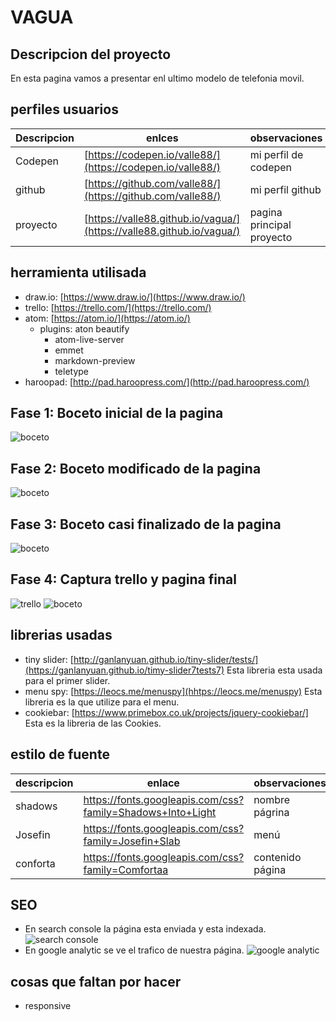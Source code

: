 # VAGUA

## Descripcion del proyecto
En esta pagina vamos a presentar enl ultimo modelo de telefonia movil.


## perfiles usuarios

| Descripcion | enlces |observaciones|
|--------|--------|----|
|     Codepen   | [https://codepen.io/valle88/](https://codepen.io/valle88/)| mi perfil de codepen       |
|github | [https://github.com/valle88/](https://github.com/valle88/)| mi perfil github|
| proyecto| [https://valle88.github.io/vagua/](https://valle88.github.io/vagua/)| pagina principal proyecto|

## herramienta utilisada

- draw.io: [https://www.draw.io/](https://www.draw.io/)
- trello: [https://trello.com/](https://trello.com/)
- atom: [https://atom.io/](https://atom.io/)
  - plugins: aton beautify
    - atom-live-server
    - emmet
    - markdown-preview
    - teletype
- haroopad: [http://pad.haroopress.com/](http://pad.haroopress.com/)

## Fase 1: Boceto inicial de la pagina

![boceto](fotos/boceto.png)

## Fase 2: Boceto modificado de la pagina

![boceto](fotos/boceto2.png)

## Fase 3: Boceto casi finalizado de la pagina

![boceto](fotos/boceto3.png)

## Fase 4: Captura trello y pagina final

![trello](fotos/trello.PNG)
![boceto](fotos/captura.pagina.png)

## librerias usadas
- tiny slider: [http://ganlanyuan.github.io/tiny-slider/tests/](https://ganlanyuan.github.io/timy-slider7tests7) Esta libreria esta usada para el primer slider.
- menu spy: [https://leocs.me/menuspy](hhtps://leocs.me/menuspy) Esta libreria es la que utilize para el menu.
- cookiebar: [https://www.primebox.co.uk/projects/jquery-cookiebar/] Esta es la libreria de las Cookies.

## estilo de fuente
|descripcion |enlace |observaciones|
|--------|--------|--------|
|shadows|https://fonts.googleapis.com/css?family=Shadows+Into+Light | nombre págrina |
|Josefin|https://fonts.googleapis.com/css?family=Josefin+Slab | menú |
|conforta|https://fonts.googleapis.com/css?family=Comfortaa | contenido página |

## SEO
- En search console la página esta enviada y esta indexada.
![search console](fotos/search-console.png)
- En google analytic se ve el trafico de nuestra página.
![google analytic](fotos/google-analityc.png)





## cosas que faltan por hacer
- responsive
